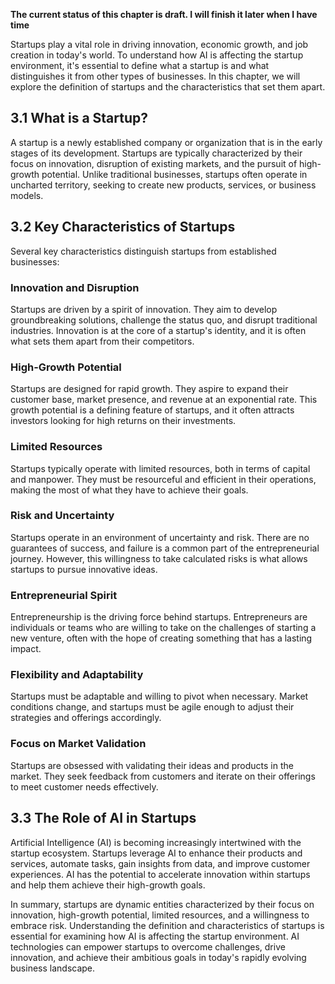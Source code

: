 **The current status of this chapter is draft. I will finish it later when I have time**

Startups play a vital role in driving innovation, economic growth, and job creation in today's world. To understand how AI is affecting the startup environment, it's essential to define what a startup is and what distinguishes it from other types of businesses. In this chapter, we will explore the definition of startups and the characteristics that set them apart.

**3.1 What is a Startup?**
--------------------------

A startup is a newly established company or organization that is in the early stages of its development. Startups are typically characterized by their focus on innovation, disruption of existing markets, and the pursuit of high-growth potential. Unlike traditional businesses, startups often operate in uncharted territory, seeking to create new products, services, or business models.

**3.2 Key Characteristics of Startups**
---------------------------------------

Several key characteristics distinguish startups from established businesses:

### **Innovation and Disruption**

Startups are driven by a spirit of innovation. They aim to develop groundbreaking solutions, challenge the status quo, and disrupt traditional industries. Innovation is at the core of a startup's identity, and it is often what sets them apart from their competitors.

### **High-Growth Potential**

Startups are designed for rapid growth. They aspire to expand their customer base, market presence, and revenue at an exponential rate. This growth potential is a defining feature of startups, and it often attracts investors looking for high returns on their investments.

### **Limited Resources**

Startups typically operate with limited resources, both in terms of capital and manpower. They must be resourceful and efficient in their operations, making the most of what they have to achieve their goals.

### **Risk and Uncertainty**

Startups operate in an environment of uncertainty and risk. There are no guarantees of success, and failure is a common part of the entrepreneurial journey. However, this willingness to take calculated risks is what allows startups to pursue innovative ideas.

### **Entrepreneurial Spirit**

Entrepreneurship is the driving force behind startups. Entrepreneurs are individuals or teams who are willing to take on the challenges of starting a new venture, often with the hope of creating something that has a lasting impact.

### **Flexibility and Adaptability**

Startups must be adaptable and willing to pivot when necessary. Market conditions change, and startups must be agile enough to adjust their strategies and offerings accordingly.

### **Focus on Market Validation**

Startups are obsessed with validating their ideas and products in the market. They seek feedback from customers and iterate on their offerings to meet customer needs effectively.

**3.3 The Role of AI in Startups**
----------------------------------

Artificial Intelligence (AI) is becoming increasingly intertwined with the startup ecosystem. Startups leverage AI to enhance their products and services, automate tasks, gain insights from data, and improve customer experiences. AI has the potential to accelerate innovation within startups and help them achieve their high-growth goals.

In summary, startups are dynamic entities characterized by their focus on innovation, high-growth potential, limited resources, and a willingness to embrace risk. Understanding the definition and characteristics of startups is essential for examining how AI is affecting the startup environment. AI technologies can empower startups to overcome challenges, drive innovation, and achieve their ambitious goals in today's rapidly evolving business landscape.
